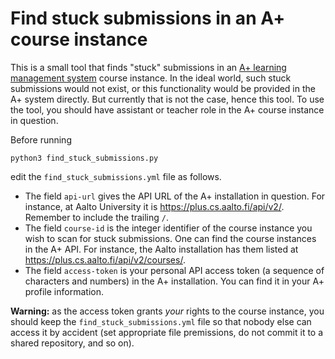 # Find stuck submissions in an A+ course instance

This is a small tool that finds "stuck" submissions in an
[A+ learning management system](https://github.com/apluslms)
course instance.
In the ideal world, such stuck submissions would not exist,
or this functionality would be provided in the A+ system directly.
But currently that is not the case, hence this tool.
To use the tool, you should have assistant or teacher role in the A+ course instance in question.

Before running
```shell
python3 find_stuck_submissions.py
```
edit the `find_stuck_submissions.yml` file as follows.
* The field `api-url` gives the API URL of the A+ installation in question. For instance, at Aalto University it is https://plus.cs.aalto.fi/api/v2/. Remember to include the trailing `/`.
* The field `course-id` is the integer identifier of the course instance you wish to scan for stuck submissions. One can find the course instances in the A+ API. For instance, the Aalto installation has them listed at https://plus.cs.aalto.fi/api/v2/courses/.
* The field `access-token` is your personal API access token (a sequence of characters and numbers) in the A+ installation. You can find it in your A+ profile information.

**Warning:** as the access token grants *your* rights to the course instance,
you should keep the `find_stuck_submissions.yml` file so that nobody else can access it by accident (set appropriate file premissions, do not commit it to a shared repository, and so on).
